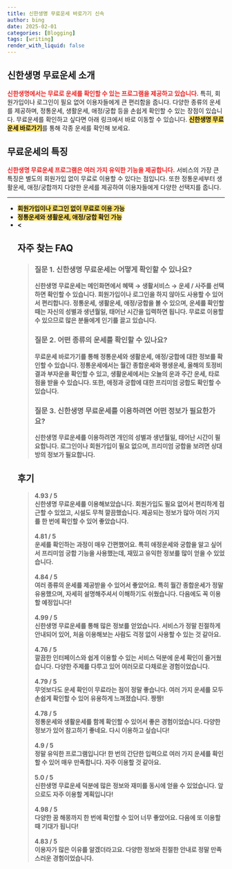 ```yaml
---
title: 신한생명 무료운세 바로가기 신속
author: bing
date: 2025-02-01
categories: [Blogging]
tags: [writing]
render_with_liquid: false
---
```



<h2 id='신한생명 무료운세 소개'>신한생명 무료운세 소개</h2>

<p><b><span style="color: #ee2323;">신한생명에서는 무료로 운세를 확인할 수 있는 프로그램을 제공하고 있습니다.</span></b> 특히, 회원가입이나 로그인이 필요 없어 이용자들에게 큰 편리함을 줍니다. 다양한 종류의 운세를 제공하며, 정통운세, 생활운세, 애정/궁합 등을 손쉽게 확인할 수 있는 장점이 있습니다. 무료운세를 확인하고 싶다면 아래 링크에서 바로 이동할 수 있습니다. <b><span style="background-color: #ffe066;">신한생명 무료운세 바로가기</span></b>를 통해 각종 운세를 확인해 보세요.</p>

<h2 id='무료운세의 특징'>무료운세의 특징</h2>

<p><b><span style="color: #ee2323;">신한생명 무료운세 프로그램은 여러 가지 유익한 기능을 제공합니다.</span></b> 서비스의 가장 큰 특징은 별도의 회원가입 없이 무료로 이용할 수 있다는 점입니다. 또한 정통운세부터 생활운세, 애정/궁합까지 다양한 운세를 제공하여 이용자들에게 다양한 선택지를 줍니다.</p>

<p><hr />
<ul>
    <li><b><span style="background-color: #ffe066;">회원가입이나 로그인 없이 무료로 이용 가능</span></b></li>
    <li><b><span style="background-color: #ffe066;">정통운세와 생활운세, 애정/궁합 확인 가능</span></b></li>
    <li><b>&lt;</p>
<h2 id='자주_찾는_FAQ'>자주 찾는 FAQ</h2>
<div itemscope="" itemtype="https://schema.org/FAQPage"> 
<blockquote> 
<div itemscope="" itemprop="mainEntity" itemtype="https://schema.org/Question"> 
<h3 itemprop="name">질문 1. 신한생명 무료운세는 어떻게 확인할 수 있나요?</h3> 
<div itemscope="" itemprop="acceptedAnswer" itemtype="https://schema.org/Answer"> 
<span itemprop="text"> 
<p>신한생명 무료운세는 메인화면에서 혜택 → 생활서비스 → 운세 / 사주를 선택하면 확인할 수 있습니다. 회원가입이나 로그인을 하지 않아도 사용할 수 있어서 편리합니다. 정통운세, 생활운세, 애정/궁합을 볼 수 있으며, 운세를 확인할 때는 자신의 성별과 생년월일, 태어난 시간을 입력하면 됩니다. 무료로 이용할 수 있으므로 많은 분들에게 인기를 끌고 있습니다.</p> 
</span> 
</div> 
</div> 

<div itemscope="" itemprop="mainEntity" itemtype="https://schema.org/Question"> 
<h3 itemprop="name">질문 2. 어떤 종류의 운세를 확인할 수 있나요?</h3> 
<div itemscope="" itemprop="acceptedAnswer" itemtype="https://schema.org/Answer"> 
<span itemprop="text"> 
<p>무료운세 바로가기를 통해 정통운세와 생활운세, 애정/궁합에 대한 정보를 확인할 수 있습니다. 정통운세에서는 월간 종합운세와 평생운세, 올해의 토정비결과 부자운을 확인할 수 있고, 생활운세에서는 오늘의 운과 주간 운세, 타로점을 받을 수 있습니다. 또한, 애정과 궁합에 대한 프리미엄 궁합도 확인할 수 있습니다.</p> 
</span> 
</div> 
</div> 

<div itemscope="" itemprop="mainEntity" itemtype="https://schema.org/Question"> 
<h3 itemprop="name">질문 3. 신한생명 무료운세를 이용하려면 어떤 정보가 필요한가요?</h3> 
<div itemscope="" itemprop="acceptedAnswer" itemtype="https://schema.org/Answer"> 
<span itemprop="text"> 
<p>신한생명 무료운세를 이용하려면 개인의 성별과 생년월일, 태어난 시간이 필요합니다. 로그인이나 회원가입이 필요 없으며, 프리미엄 궁합을 보려면 상대방의 정보가 필요합니다.</p> 
</span> 
</div> 
</div> 
</blockquote> 
</div>
<h2 id='후기'>후기</h2>
<div itemscope itemtype="https://schema.org/Product">
  <blockquote>
  <div itemprop="review" itemscope itemtype="https://schema.org/Review">
      <div itemprop="reviewRating" itemscope itemtype="https://schema.org/Rating"> <span itemprop="ratingValue">4.93</span> / <span itemprop="bestRating">5</span> </div>
      <span itemprop="reviewBody">신한생명 무료운세를 이용해보았습니다. 회원가입도 필요 없어서 편리하게 접근할 수 있었고, 시설도 무척 깔끔했습니다. 제공되는 정보가 많아 여러 가지를 한 번에 확인할 수 있어 좋았습니다.</span>
  </div>
  <br>
  <div itemprop="review" itemscope itemtype="https://schema.org/Review">
      <div itemprop="reviewRating" itemscope itemtype="https://schema.org/Rating"> <span itemprop="ratingValue">4.81</span> / <span itemprop="bestRating">5</span> </div>
      <span itemprop="reviewBody">운세를 확인하는 과정이 매우 간편했어요. 특히 애정운세와 궁합을 알고 싶어서 프리미엄 궁합 기능을 사용했는데, 재밌고 유익한 정보를 많이 얻을 수 있었습니다.</span>
  </div>
  <br>
  <div itemprop="review" itemscope itemtype="https://schema.org/Review">
      <div itemprop="reviewRating" itemscope itemtype="https://schema.org/Rating"> <span itemprop="ratingValue">4.84</span> / <span itemprop="bestRating">5</span> </div>
      <span itemprop="reviewBody">여러 종류의 운세를 제공받을 수 있어서 좋았어요. 특히 월간 종합운세가 정말 유용했으며, 자세히 설명해주셔서 이해하기도 쉬웠습니다. 다음에도 꼭 이용할 예정입니다!</span>
  </div>
  <br>
  <div itemprop="review" itemscope itemtype="https://schema.org/Review">
      <div itemprop="reviewRating" itemscope itemtype="https://schema.org/Rating"> <span itemprop="ratingValue">4.99</span> / <span itemprop="bestRating">5</span> </div>
      <span itemprop="reviewBody">신한생명 무료운세를 통해 많은 정보를 얻었습니다. 서비스가 정말 친절하게 안내되어 있어, 처음 이용해보는 사람도 걱정 없이 사용할 수 있는 것 같아요.</span>
  </div>
  <br>
  <div itemprop="review" itemscope itemtype="https://schema.org/Review">
      <div itemprop="reviewRating" itemscope itemtype="https://schema.org/Rating"> <span itemprop="ratingValue">4.76</span> / <span itemprop="bestRating">5</span> </div>
      <span itemprop="reviewBody">깔끔한 인터페이스와 쉽게 이용할 수 있는 서비스 덕분에 운세 확인이 즐거웠습니다. 다양한 주제를 다루고 있어 여러모로 다채로운 경험이었습니다.</span>
  </div>
  <br>
  <div itemprop="review" itemscope itemtype="https://schema.org/Review">
      <div itemprop="reviewRating" itemscope itemtype="https://schema.org/Rating"> <span itemprop="ratingValue">4.79</span> / <span itemprop="bestRating">5</span> </div>
      <span itemprop="reviewBody">무엇보다도 운세 확인이 무료라는 점이 정말 좋습니다. 여러 가지 운세를 모두 손쉽게 확인할 수 있어 유용하게 느껴졌습니다. 짱짱!</span>
  </div>
  <br>
  <div itemprop="review" itemscope itemtype="https://schema.org/Review">
      <div itemprop="reviewRating" itemscope itemtype="https://schema.org/Rating"> <span itemprop="ratingValue">4.78</span> / <span itemprop="bestRating">5</span> </div>
      <span itemprop="reviewBody">정통운세와 생활운세를 함께 확인할 수 있어서 좋은 경험이었습니다. 다양한 정보가 있어 참고하기 좋네요. 다시 이용하고 싶습니다!</span>
  </div>
  <br>
  <div itemprop="review" itemscope itemtype="https://schema.org/Review">
      <div itemprop="reviewRating" itemscope itemtype="https://schema.org/Rating"> <span itemprop="ratingValue">4.9</span> / <span itemprop="bestRating">5</span> </div>
      <span itemprop="reviewBody">정말 유익한 프로그램입니다! 한 번의 간단한 입력으로 여러 가지 운세를 확인할 수 있어 매우 만족합니다. 자주 이용할 것 같아요.</span>
  </div>
  <br>
  <div itemprop="review" itemscope itemtype="https://schema.org/Review">
      <div itemprop="reviewRating" itemscope itemtype="https://schema.org/Rating"> <span itemprop="ratingValue">5.0</span> / <span itemprop="bestRating">5</span> </div>
      <span itemprop="reviewBody">신한생명 무료운세 덕분에 많은 정보와 재미를 동시에 얻을 수 있었습니다. 앞으로도 자주 이용할 계획입니다!</span>
  </div>
  <br>
  <div itemprop="review" itemscope itemtype="https://schema.org/Review">
      <div itemprop="reviewRating" itemscope itemtype="https://schema.org/Rating"> <span itemprop="ratingValue">4.98</span> / <span itemprop="bestRating">5</span> </div>
      <span itemprop="reviewBody">다양한 꿈 해몽까지 한 번에 확인할 수 있어 너무 좋았어요. 다음에 또 이용할 때 기대가 됩니다!</span>
  </div>
  <br>
  <div itemprop="review" itemscope itemtype="https://schema.org/Review">
      <div itemprop="reviewRating" itemscope itemtype="https://schema.org/Rating"> <span itemprop="ratingValue">4.83</span> / <span itemprop="bestRating">5</span> </div>
      <span itemprop="reviewBody">이용자가 많은 이유를 알겠더라고요. 다양한 정보와 친절한 안내로 정말 만족스러운 경험이었습니다.</span>
  </div>
  </blockquote>
</div>
